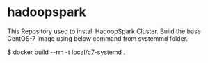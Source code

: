 # hadoopspark
This Repository used to install HadoopSpark Cluster.
Build the base CentOS-7 image using below command from systemmd folder.

$ docker build --rm -t local/c7-systemd . 
